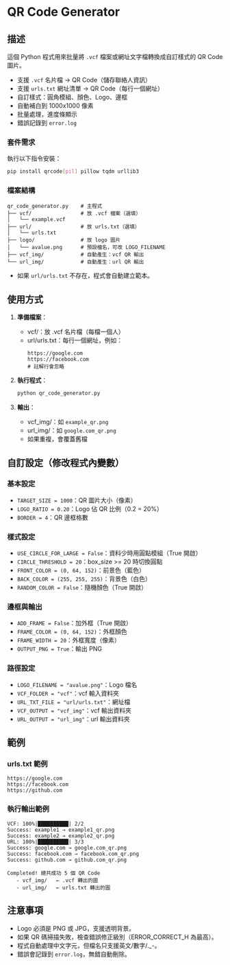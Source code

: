 # QR Code Generator

## 描述

這個 Python 程式用來批量將 `.vcf` 檔案或網址文字檔轉換成自訂樣式的 QR Code 圖片。

- 支援 `.vcf` 名片檔 → QR Code（儲存聯絡人資訊）
- 支援 `urls.txt` 網址清單 → QR Code（每行一個網址）
- 自訂樣式：圓角模組、顏色、Logo、邊框
- 自動補白到 1000x1000 像素
- 批量處理，進度條顯示
- 錯誤記錄到 `error.log`

### 套件需求
執行以下指令安裝：
```bash
pip install qrcode[pil] pillow tqdm urllib3
```

### 檔案結構
```
qr_code_generator.py    # 主程式
├── vcf/                # 放 .vcf 檔案（選填）
│   └── example.vcf
├── url/                # 放 urls.txt（選填）
│   └── urls.txt
├── logo/               # 放 logo 圖片
│   └── avalue.png      # 預設檔名，可改 LOGO_FILENAME
├── vcf_img/            # 自動產生：vcf QR 輸出
└── url_img/            # 自動產生：url QR 輸出
```

- 如果 `url/urls.txt` 不存在，程式會自動建立範本。

## 使用方式

1. **準備檔案**：
   - vcf/：放 .vcf 名片檔（每檔一個人）
   - url/urls.txt：每行一個網址，例如：
     ```
     https://google.com
     https://facebook.com
     # 註解行會忽略
     ```

2. **執行程式**：
   ```bash
   python qr_code_generator.py
   ```

3. **輸出**：
   - vcf_img/：如 `example_qr.png`
   - url_img/：如 `google.com_qr.png`
   - 如果重複，會覆蓋舊檔

## 自訂設定（修改程式內變數）

### 基本設定
- `TARGET_SIZE = 1000`：QR 圖片大小（像素）
- `LOGO_RATIO = 0.20`：Logo 佔 QR 比例（0.2 = 20%）
- `BORDER = 4`：QR 邊框格數

### 樣式設定
- `USE_CIRCLE_FOR_LARGE = False`：資料少時用圓點模組（True 開啟）
- `CIRCLE_THRESHOLD = 20`：box_size >= 20 時切換圓點
- `FRONT_COLOR = (0, 64, 152)`：前景色（藍色）
- `BACK_COLOR = (255, 255, 255)`：背景色（白色）
- `RANDOM_COLOR = False`：隨機顏色（True 開啟）

### 邊框與輸出
- `ADD_FRAME = False`：加外框（True 開啟）
- `FRAME_COLOR = (0, 64, 152)`：外框顏色
- `FRAME_WIDTH = 20`：外框寬度（像素）
- `OUTPUT_PNG = True`：輸出 PNG

### 路徑設定
- `LOGO_FILENAME = "avalue.png"`：Logo 檔名
- `VCF_FOLDER = "vcf"`：vcf 輸入資料夾
- `URL_TXT_FILE = "url/urls.txt"`：網址檔
- `VCF_OUTPUT = "vcf_img"`：vcf 輸出資料夾
- `URL_OUTPUT = "url_img"`：url 輸出資料夾

## 範例

### urls.txt 範例
```
https://google.com
https://facebook.com
https://github.com
```

### 執行輸出範例
```
VCF: 100%|██████████| 2/2
Success: example1 → example1_qr.png
Success: example2 → example2_qr.png
URL: 100%|██████████| 3/3
Success: google.com → google.com_qr.png
Success: facebook.com → facebook.com_qr.png
Success: github.com → github.com_qr.png

Completed! 總共成功 5 個 QR Code
   - vcf_img/   ← .vcf 轉出的圖
   - url_img/   ← urls.txt 轉出的圖
```

## 注意事項
- Logo 必須是 PNG 或 JPG，支援透明背景。
- 如果 QR 碼掃描失敗，檢查錯誤修正級別（ERROR_CORRECT_H 為最高）。
- 程式自動處理中文字元，但檔名只支援英文/數字/._-。
- 錯誤會記錄到 `error.log`，無錯自動刪除。